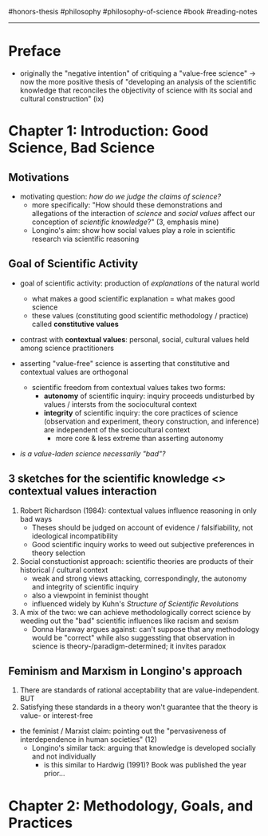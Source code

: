 #honors-thesis #philosophy #philosophy-of-science #book #reading-notes 
___
# Preface
- originally the "negative intention" of critiquing a "value-free science" $\rightarrow$ now the more positive thesis of "developing an analysis of the scientific knowledge that reconciles the objectivity of science with its social and cultural construction" (ix)
# Chapter 1: Introduction: Good Science, Bad Science
## Motivations
- motivating question: *how do we judge the claims of science?*
	- more specifically: "How should these demonstrations and allegations of the interaction of *science* and *social values* affect our conception of *scientific knowledge*?" (3, emphasis mine)
	- Longino's aim: show how social values play a role in scientific research via scientific reasoning

## Goal of Scientific Activity
- goal of scientific activity: production of *explanations* of the natural world
	- what makes a good scientific explanation = what makes good science
	- these values (constituting good scientific methodology / practice) called **constitutive values**
- contrast with **contextual values**: personal, social, cultural values held among science practitioners
- asserting "value-free" science is asserting that constitutive and contextual values are orthogonal
	- scientific freedom from contextual values takes two forms:
		- **autonomy** of scientific inquiry: inquiry proceeds undisturbed by values / intersts from the sociocultural context
		- **integrity** of scientific inquiry: the core practices of science (observation and experiment, theory construction, and inference) are independent of the sociocultural context
			- more core & less extreme than asserting autonomy

- *is a value-laden science necessarily "bad"?*

## 3 sketches for the scientific knowledge <> contextual values interaction
1. Robert Richardson (1984): contextual values influence reasoning in only bad ways
	- Theses should be judged on account of evidence / falsifiability, not ideological incompatibility
	- Good scientific inquiry works to weed out subjective preferences in theory selection
2. Social constuctionist approach: scientific theories are products of their historical / cultural context
	- weak and strong views attacking, correspondingly, the autonomy and integrity of scientific inquiry
	- also a viewpoint in feminist thought
	- influenced widely by Kuhn's *Structure of Scientific Revolutions*
3. A mix of the two: we can achieve methodologically correct science by weeding out the "bad" scientific influences like racism and sexism
	- Donna Haraway argues against: can't suppose that any methodology would be "correct" while also suggessting that observation in science is theory-/paradigm-determined; it invites paradox

## Feminism and Marxism in Longino's approach
1. There are standards of rational acceptability that are value-independent. BUT
2. Satisfying these standards in a theory won't guarantee that the theory is value- or interest-free

- the feminist / Marxist claim: pointing out the "pervasiveness of interdependence in human societies" (12)
	- Longino's similar tack: arguing that knowledge is developed socially and not individually
		- is this similar to Hardwig (1991)? Book was published the year prior...

# Chapter 2: Methodology, Goals, and Practices
